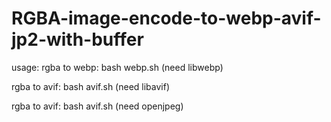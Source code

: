 # RGBA-image-encode-to-webp-avif-jp2-with-buffer

usage: 
rgba to webp: bash webp.sh (need libwebp)

rgba to avif: bash avif.sh (need libavif)

rgba to avif: bash avif.sh (need openjpeg)
